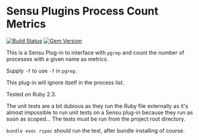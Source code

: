  Sensu Plugins Process Count Metrics
====================================

[![Build Status](https://travis-ci.com/ElvenSpellmaker/sensu-plugins-process-count-metrics.svg?branch=master)](https://travis-ci.com/ElvenSpellmaker/sensu-plugins-process-count-metrics) [![Gem Version](https://badge.fury.io/rb/sensu-plugins-process-count-metrics.svg)](https://badge.fury.io/rb/sensu-plugins-process-count-metrics)

This is a Sensu Plug-in to interface with `pgrep` and count the number of
processes with a given name as metrics.

Supply `-f` to use `-f` in `pgrep`.

This plug-in will ignore itself in the process list.

Tested on Ruby 2.3.

The unit tests are a bit dubious as they run the Ruby file externally as it's
almost impossible to run unit tests on a Sensu plug-in because they run as soon
as scoped...
The tests must be run from the project root directory.

`bundle exec rspec` should run the test, after bundle installing of course.
